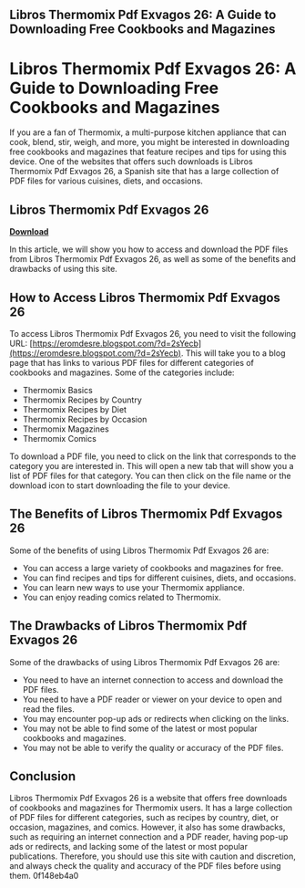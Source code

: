 ## Libros Thermomix Pdf Exvagos 26: A Guide to Downloading Free Cookbooks and Magazines

  
# Libros Thermomix Pdf Exvagos 26: A Guide to Downloading Free Cookbooks and Magazines
 
If you are a fan of Thermomix, a multi-purpose kitchen appliance that can cook, blend, stir, weigh, and more, you might be interested in downloading free cookbooks and magazines that feature recipes and tips for using this device. One of the websites that offers such downloads is Libros Thermomix Pdf Exvagos 26, a Spanish site that has a large collection of PDF files for various cuisines, diets, and occasions.
 
## Libros Thermomix Pdf Exvagos 26


[**Download**](https://www.google.com/url?q=https%3A%2F%2Furluso.com%2F2tKRHz&sa=D&sntz=1&usg=AOvVaw2YMN0FFxuERF9n1k3KngDI)

 
In this article, we will show you how to access and download the PDF files from Libros Thermomix Pdf Exvagos 26, as well as some of the benefits and drawbacks of using this site.
 
## How to Access Libros Thermomix Pdf Exvagos 26
 
To access Libros Thermomix Pdf Exvagos 26, you need to visit the following URL: [https://eromdesre.blogspot.com/?d=2sYecb](https://eromdesre.blogspot.com/?d=2sYecb). This will take you to a blog page that has links to various PDF files for different categories of cookbooks and magazines. Some of the categories include:
 
- Thermomix Basics
- Thermomix Recipes by Country
- Thermomix Recipes by Diet
- Thermomix Recipes by Occasion
- Thermomix Magazines
- Thermomix Comics

To download a PDF file, you need to click on the link that corresponds to the category you are interested in. This will open a new tab that will show you a list of PDF files for that category. You can then click on the file name or the download icon to start downloading the file to your device.
 
## The Benefits of Libros Thermomix Pdf Exvagos 26
 
Some of the benefits of using Libros Thermomix Pdf Exvagos 26 are:

- You can access a large variety of cookbooks and magazines for free.
- You can find recipes and tips for different cuisines, diets, and occasions.
- You can learn new ways to use your Thermomix appliance.
- You can enjoy reading comics related to Thermomix.

## The Drawbacks of Libros Thermomix Pdf Exvagos 26
 
Some of the drawbacks of using Libros Thermomix Pdf Exvagos 26 are:

- You need to have an internet connection to access and download the PDF files.
- You need to have a PDF reader or viewer on your device to open and read the files.
- You may encounter pop-up ads or redirects when clicking on the links.
- You may not be able to find some of the latest or most popular cookbooks and magazines.
- You may not be able to verify the quality or accuracy of the PDF files.

## Conclusion
 
Libros Thermomix Pdf Exvagos 26 is a website that offers free downloads of cookbooks and magazines for Thermomix users. It has a large collection of PDF files for different categories, such as recipes by country, diet, or occasion, magazines, and comics. However, it also has some drawbacks, such as requiring an internet connection and a PDF reader, having pop-up ads or redirects, and lacking some of the latest or most popular publications. Therefore, you should use this site with caution and discretion, and always check the quality and accuracy of the PDF files before using them.
 0f148eb4a0
